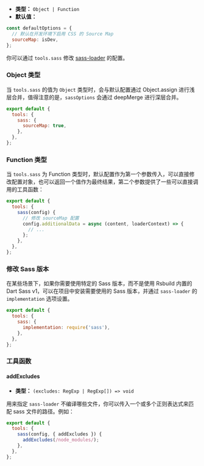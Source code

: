 - **类型：** `Object | Function`
- **默认值：**

```js
const defaultOptions = {
  // 默认在开发环境下启用 CSS 的 Source Map
  sourceMap: isDev,
};
```

你可以通过 `tools.sass` 修改 [sass-loader](https://github.com/webpack-contrib/sass-loader) 的配置。

### Object 类型

当 `tools.sass` 的值为 `Object` 类型时，会与默认配置通过 Object.assign 进行浅层合并，值得注意的是，`sassOptions` 会通过 deepMerge 进行深层合并。

```js
export default {
  tools: {
    sass: {
      sourceMap: true,
    },
  },
};
```

### Function 类型

当 `tools.sass` 为 Function 类型时，默认配置作为第一个参数传入，可以直接修改配置对象，也可以返回一个值作为最终结果，第二个参数提供了一些可以直接调用的工具函数：

```js
export default {
  tools: {
    sass(config) {
      // 修改 sourceMap 配置
      config.additionalData = async (content, loaderContext) => {
        // ...
      };
    },
  },
};
```

### 修改 Sass 版本

在某些场景下，如果你需要使用特定的 Sass 版本，而不是使用 Rsbuild 内置的 Dart Sass v1，可以在项目中安装需要使用的 Sass 版本，并通过 `sass-loader` 的 `implementation` 选项设置。

```js
export default {
  tools: {
    sass: {
      implementation: require('sass'),
    },
  },
};
```

### 工具函数

#### addExcludes

- **类型：** `(excludes: RegExp | RegExp[]) => void`

用来指定 `sass-loader` 不编译哪些文件，你可以传入一个或多个正则表达式来匹配 sass 文件的路径。例如：

```js
export default {
  tools: {
    sass(config, { addExcludes }) {
      addExcludes(/node_modules/);
    },
  },
};
```
